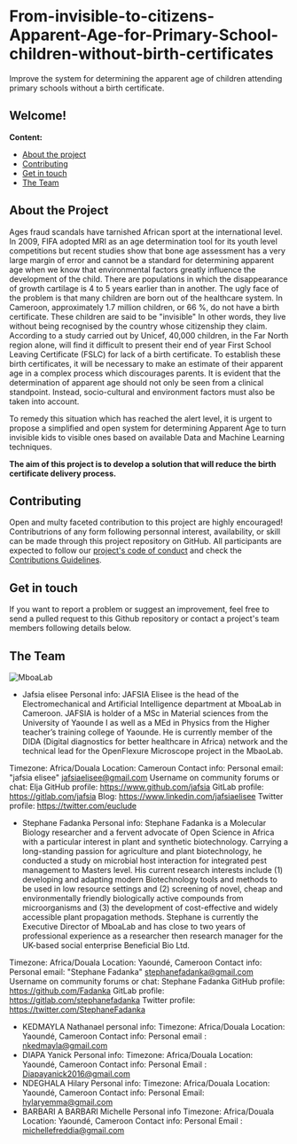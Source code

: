 # From-invisible-to-citizens-Apparent-Age-for-Primary-School-children-without-birth-certificates
 Improve the system for determining the apparent age of children attending  primary schools without a birth certificate.
 
 ## Welcome!

**Content:**
- [About the project](#about-the-project)
- [Contributing](#contributing)
- [Get in touch](#get-in-touch)
- [The Team](#the-team)

## About the Project
Ages fraud scandals have tarnished African sport at the international level. In 2009, FIFA adopted MRI as an age determination tool for its youth level competitions but recent studies show that bone age assessment has a very large margin of error and cannot be a standard for determining apparent age when we know that environmental factors greatly influence the development of the child. There are populations in which the disappearance of growth cartilage is 4 to 5 years earlier than in another. The ugly face of the problem is that many children are born out of the healthcare system.  In Cameroon, approximately 1.7 million children, or 66 %, do not have a birth certificate. These children are said to be "invisible" In other words, they live without being recognised by the country whose citizenship they claim.  According to a study carried out by Unicef, 40,000 children, in the Far North region alone, will find it difficult to present their end of year First School Leaving Certificate (FSLC) for lack of a birth certificate. To establish these birth certificates, it will be necessary to make an estimate of their apparent age in a complex process which discourages parents. It is evident that the determination of apparent age should not only be seen from a clinical standpoint. Instead, socio-cultural and environment factors must also be taken into account.

To remedy this situation which has reached the alert level, it is urgent to propose a simplified and open system for determining Apparent Age to turn invisible kids to visible ones based on available Data and Machine Learning techniques.


**The aim of this project is to develop a solution that will reduce the birth certificate delivery process.**

## Contributing

Open and multy faceted contribution to this project are highly encouraged! Contributrions of any form following personnal interest, availability, or skill can be made through this project repository on GitHub. All participants are expected to follow our [project's code of conduct](https://github.com/Fadanka/Breast-Cancer-Diagnostics/blob/main/Code%20of%20Conduct.md) and check the [Contributions Guidelines](https://github.com/Fadanka/Breast-Cancer-Diagnostics/blob/main/CONTRIBUTING.md).

## Get in touch

If you want to report a problem or suggest an improvement, feel free to send a pulled request to this Github repository or contact a project's team members following details below.

## The Team
![MboaLab](https://avatars.githubusercontent.com/u/62905422?s=200&v=4)

- Jafsia elisee
Personal info:
JAFSIA Elisee is the head of the Electromechanical and Artificial Intelligence department at MboaLab in Cameroon. JAFSIA is holder of a MSc in Material sciences from the University of Yaounde I as well as a MEd in Physics from the Higher teacher’s training college of Yaounde. He is currently member of the DIDA (Digital diagnostics for better healthcare in Africa) network and the technical lead for the OpenFlexure Microscope project in the MbaoLab.

Timezone: Africa/Douala
Location: Cameroun
Contact info:
Personal email: "jafsia elisee" jafsiaelisee@gmail.com
Username on community forums or chat: Elja
GitHub profile: https://www.github.com/jafsia
GitLab profile: https://gitlab.com/jafsia
Blog: https://www.linkedin.com/jafsiaelisee
Twitter profile: https://twitter.com/euclude

- Stephane Fadanka
Personal info:
Stephane Fadanka is a Molecular Biology researcher and a fervent advocate of Open Science in Africa with a particular interest in plant and synthetic biotechnology. Carrying a long-standing passion for agriculture and plant biotechnology, he conducted a study on microbial host interaction for integrated pest management to Masters level. His current research interests include (1) developing and adapting modern Biotechnology tools and methods to be used in low resource settings and (2) screening of novel, cheap and environmentally friendly biologically active compounds from microorganisms and (3) the development of cost-effective and widely accessible plant propagation methods. Stephane is currently the Executive Director of MboaLab and has close to two years of professional experience as a researcher then research manager for the UK-based social enterprise Beneficial Bio Ltd.

Timezone: Africa/Douala
Location: Yaoundé, Cameroon
Contact info:
Personal email: "Stephane Fadanka" stephanefadanka@gmail.com
Username on community forums or chat: Stephane Fadanka
GitHub profile: https://github.com/Fadanka
GitLab profile: https://gitlab.com/stephanefadanka
Twitter profile: https://twitter.com/StephaneFadanka

- KEDMAYLA Nathanael
personal info: 
Timezone: Africa/Douala
Location: Yaoundé, Cameroon
Contact info:
Personal email : nkedmayla@gmail.com
- DIAPA Yanick
Personal info: 
Timezone: Africa/Douala
Location: Yaoundé, Cameroon
Contact info:
Personal Email : Diapayanick2016@gmail.com
- NDEGHALA Hilary
Personal info: 
Timezone: Africa/Douala
Location: Yaoundé, Cameroon
Contact info:
Personal Email: hylaryemma@gmail.com
- BARBARI A BARBARI Michelle
Personal info 
Timezone: Africa/Douala
Location: Yaoundé, Cameroon
Contact info:
Personal Email : michellefreddia@gmail.com


